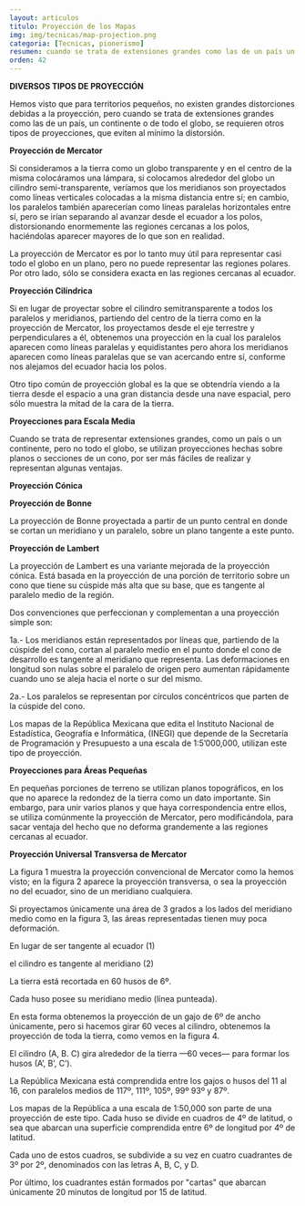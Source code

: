 ```yaml
---
layout: articulos
titulo: Proyección de los Mapas
img: img/tecnicas/map-projection.png
categoria: [Tecnicas, pionerismo]
resumen: cuando se trata de extensiones grandes como las de un país un continente o de todo el globo se requieren otros tipos de proyecciones que eviten al mínimo la distorsión
orden: 42
---
```

**DIVERSOS TIPOS DE PROYECCIÓN**

Hemos visto que para territorios pequeños, no existen grandes distorciones debidas a la proyección, pero cuando se trata de extensiones grandes como las de un país, un continente o de todo el globo, se requieren otros tipos de proyecciones, que eviten al mínimo la distorsión.

**Proyección de Mercator**

Si consideramos a la tierra como un globo transparente y en el centro de la misma colocáramos una lámpara, si colocamos alrededor del globo un cilindro semi-transparente, veríamos que los meridianos son proyectados como líneas verticales colocadas a la misma distancia entre sí; en cambio, los paralelos también aparecerían como líneas paralelas horizontales entre sí, pero se irían separando al avanzar desde el ecuador a los polos, distorsionando enormemente las regiones cercanas a los polos, haciéndolas aparecer mayores de lo que son en realidad.  

La proyección de Mercator es por lo tanto muy útil para representar casi todo el globo en un plano, pero no puede representar las regiones polares. Por otro lado, sólo se considera exacta en las regiones cercanas al ecuador.

<div class="col col-12 sm-col-6 md-col-4 lg-col-3 mr1">

<amp-img src="{{site.baseurl}}/img/tecnicas/map-projection1.png" width="476" height="331" alt="proyección de Mercator" layout="responsive" class="rounded"></amp-img>

</div>

**Proyección Cilíndrica**

Si en lugar de proyectar sobre el cilindro semitransparente a todos los paralelos y meridianos, partiendo del centro de la tierra como en la proyección de Mercator, los proyectamos desde el eje terrestre y perpendiculares a él, obtenemos una proyección en la cual los paralelos aparecen como líneas paralelas y equidistantes pero ahora los meridianos aparecen como líneas paralelas que se van acercando entre sí, conforme nos alejamos del ecuador hacia los polos.

<div class="col col-12 sm-col-6 md-col-4 lg-col-3 img_right ml1">

<amp-img src="{{site.baseurl}}/img/tecnicas/map-projection2.png" width="486" height="328" alt="Proyección Cilíndrica" layout="responsive" class="rounded"></amp-img>

</div>

Otro tipo común de proyección global es la que se obtendría viendo a la tierra desde el espacio a una gran distancia desde una nave espacial, pero sólo muestra la mitad de la cara de la tierra.

**Proyecciones para Escala Media**

Cuando se trata de representar extensiones grandes, como un país o un continente, pero no todo el globo, se utilizan proyecciones hechas sobre planos o secciones de un cono, por ser más fáciles de realizar y representan algunas ventajas.

**Proyección Cónica**

<div class="col col-12 sm-col-12 md-col-6 lg-col-6 center">

<amp-img src="{{site.baseurl}}/img/tecnicas/map-projection3.png" width="541" height="539" alt="Proyección Cónica" layout="responsive" class="rounded"></amp-img>

</div>

<div class="col col-12 sm-col-12 md-col-8 lg-col-6 center">

<amp-img src="{{site.baseurl}}/img/tecnicas/map-projection4.png" width="608" height="272" alt="Proyección Cónica" layout="responsive" class="rounded"></amp-img>

</div>

<div class="col col-12 sm-col-8 md-col-6 lg-col-4 img_right ml1">

<amp-img src="{{site.baseurl}}/img/tecnicas/map-projection5.png" width="329" height="387" alt="Proyección de Bonne" layout="responsive" class="rounded"></amp-img>

</div>

**Proyección de Bonne**

La proyección de Bonne proyectada a partir de un punto central en donde se cortan un meridiano y un paralelo, sobre un plano tangente a este punto.

**Proyección de Lambert**

La proyección de Lambert es una variante mejorada de la proyección cónica. Está basada en la proyección de una porción de territorio sobre un cono que tiene su cúspide más alta que su base, que es tangente al paralelo medio de la región.

<div class="col col-12 sm-col-6 md-col-4 lg-col-3 mr1">

<amp-img src="{{site.baseurl}}/img/tecnicas/map-projection6.png" width="291" height="605" alt="Proyección de Lambert" layout="responsive" class="rounded"></amp-img>

</div>

Dos convenciones que perfeccionan y complementan a una proyección simple son:

1a.- Los meridianos están representados por líneas que, partiendo de la cúspide del cono, cortan al paralelo medio en el punto donde el cono de desarrollo es tangente al meridiano que representa. Las deformaciones en longitud son nulas sobre el paralelo de origen pero aumentan rápidamente cuando uno se aleja hacia el norte o sur del mismo.

2a.- Los paralelos se representan por círculos concéntricos que parten de la cúspide del cono.

Los mapas de la República Mexicana que edita el Instituto Nacional de Estadística, Geografía e Informática, (INEGI) que depende de la Secretaría de Programación y Presupuesto a una escala de 1:5’000,000, utilizan este tipo de proyección.

**Proyecciones para Áreas Pequeñas**

En pequeñas porciones de terreno se utilizan planos topográficos, en los que no aparece la redondez de la tierra como un dato importante. Sin embargo, para unir varios planos y que haya correspondencia entre ellos, se utiliza comúnmente la proyección de Mercator, pero modificándola, para sacar ventaja del hecho que no deforma grandemente a las regiones cercanas al ecuador.

**Proyección Universal Transversa de Mercator**

La figura 1 muestra la proyección convencional de Mercator como la hemos visto; en la figura 2 aparece la proyección transversa, o sea la proyección no del ecuador, sino de un meridiano cualquiera.

Si proyectamos únicamente una área de 3 grados a los lados del meridiano medio como en la figura 3, las áreas representadas tienen muy poca deformación.

En lugar de ser tangente al ecuador (1) 

el cilindro es tangente al meridiano (2)

<div class="col col-12 sm-col-6 md-col-4 lg-col-3 mr1">

<amp-img src="{{site.baseurl}}/img/tecnicas/map-projection7.png" width="142" height="233" alt="Proyección Universal Transversa de Mercator" layout="responsive" class="rounded"></amp-img>

</div>

<div class="col col-12 sm-col-6 md-col-4 lg-col-3 mr1">

<amp-img src="{{site.baseurl}}/img/tecnicas/map-projection9.png" width="224" height="177" alt="Proyección Universal Transversa de Mercator" layout="responsive" class="rounded"></amp-img>

</div>

<div class="col col-12 sm-col-6 md-col-4 lg-col-3 mr1">

<amp-img src="{{site.baseurl}}/img/tecnicas/map-projection8.png" width="149" height="180" alt="Proyección Universal Transversa de Mercator" layout="responsive" class="rounded"></amp-img>

</div>

La tierra está recortada en 60 husos de 6º.

Cada huso posee su meridiano medio (línea punteada).

En esta forma obtenemos la proyección de un gajo de 6º de ancho únicamente, pero si hacemos girar 60 veces al cilindro, obtenemos la proyección de toda la tierra, como vemos en la figura 4.

El cilindro (A, B. C) gira alrededor de la tierra —60 veces— para formar los husos (A’, B’, C’).

La República Mexicana está comprendida entre los gajos o husos del 11 al 16, con paralelos medios de 117º, 111º, 105º, 99º 93º y 87º.

Los mapas de la República a una escala de 1:50,000 son parte de una proyección de este tipo. Cada huso se divide en cuadros de 4º de latitud, o sea que abarcan una superficie comprendida entre 6º de longitud por 4º de latitud.

Cada uno de estos cuadros, se subdivide a su vez en cuatro cuadrantes de 3º por 2º, denominados con las letras A, B, C, y D.

Por último, los cuadrantes están formados por "cartas" que abarcan únicamente 20 minutos de longitud por 15 de latitud.

<div class="col-12 sm-col-12 md-col-8 lg-col-6 center">

<amp-img src="{{site.baseurl}}/img/tecnicas/map-projection10.png" width="532" height="593" alt="Proyección Universal Transversa de Mercator" layout="responsive" class="rounded"></amp-img>

</div>